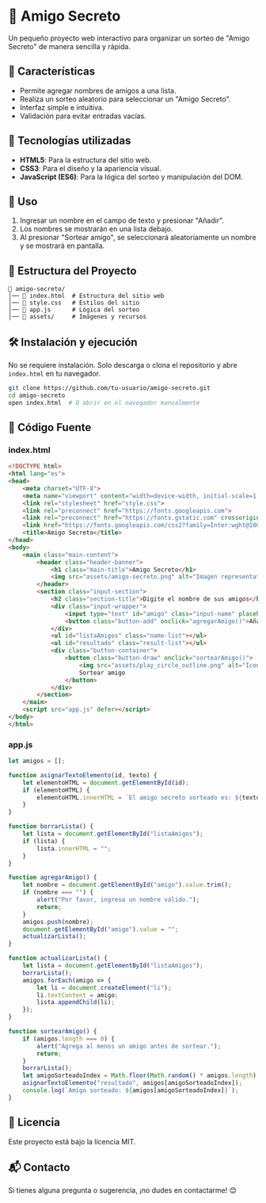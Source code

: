 # 🎉 Amigo Secreto

Un pequeño proyecto web interactivo para organizar un sorteo de "Amigo Secreto" de manera sencilla y rápida.

## 📌 Características

- Permite agregar nombres de amigos a una lista.
- Realiza un sorteo aleatorio para seleccionar un "Amigo Secreto".
- Interfaz simple e intuitiva.
- Validación para evitar entradas vacías.

## 🚀 Tecnologías utilizadas

- **HTML5**: Para la estructura del sitio web.
- **CSS3**: Para el diseño y la apariencia visual.
- **JavaScript (ES6)**: Para la lógica del sorteo y manipulación del DOM.

## 📖 Uso

1. Ingresar un nombre en el campo de texto y presionar "Añadir".
2. Los nombres se mostrarán en una lista debajo.
3. Al presionar "Sortear amigo", se seleccionará aleatoriamente un nombre y se mostrará en pantalla.

## 📂 Estructura del Proyecto

```
📁 amigo-secreto/
│── 📄 index.html  # Estructura del sitio web
│── 📄 style.css   # Estilos del sitio
│── 📄 app.js      # Lógica del sorteo
│── 📁 assets/     # Imágenes y recursos
```

## 🛠 Instalación y ejecución

No se requiere instalación. Solo descarga o clona el repositorio y abre `index.html` en tu navegador.

```sh
git clone https://github.com/tu-usuario/amigo-secreto.git
cd amigo-secreto
open index.html  # O abrir en el navegador manualmente
```

## 📜 Código Fuente

### **index.html**

```html
<!DOCTYPE html>
<html lang="es">
<head>
    <meta charset="UTF-8">
    <meta name="viewport" content="width=device-width, initial-scale=1.0">
    <link rel="stylesheet" href="style.css">
    <link rel="preconnect" href="https://fonts.googleapis.com">
    <link rel="preconnect" href="https://fonts.gstatic.com" crossorigin>
    <link href="https://fonts.googleapis.com/css2?family=Inter:wght@100;400;700;900&family=Merriweather:ital,wght@0,300;0,400;0,700;0,900;1,300;1,400;1,700;1,900&display=swap" rel="stylesheet">
    <title>Amigo Secreto</title>
</head>
<body>
    <main class="main-content">
        <header class="header-banner">
            <h1 class="main-title">Amigo Secreto</h1>
            <img src="assets/amigo-secreto.png" alt="Imagen representativa de amigo secreto">
        </header>
        <section class="input-section">
            <h2 class="section-title">Digite el nombre de sus amigos</h2>
            <div class="input-wrapper">
                <input type="text" id="amigo" class="input-name" placeholder="Escribe un nombre">
                <button class="button-add" onclick="agregarAmigo()">Añadir</button>
            </div>
            <ul id="listaAmigos" class="name-list"></ul>
            <ul id="resultado" class="result-list"></ul>
            <div class="button-container">
                <button class="button-draw" onclick="sortearAmigo()">
                    <img src="assets/play_circle_outline.png" alt="Ícono para sortear">
                    Sortear amigo
                </button>
            </div>
        </section>
    </main>
    <script src="app.js" defer></script>
</body>
</html>
```

### **app.js**

```javascript
let amigos = [];

function asignarTextoElemento(id, texto) {
    let elementoHTML = document.getElementById(id);
    if (elementoHTML) {
        elementoHTML.innerHTML = `El amigo secreto sorteado es: ${texto}`;
    }
}

function borrarLista() {
    let lista = document.getElementById("listaAmigos");
    if (lista) {
        lista.innerHTML = ""; 
    }
}

function agregarAmigo() {
    let nombre = document.getElementById("amigo").value.trim();
    if (nombre === "") {  
        alert("Por favor, ingresa un nombre válido.");
        return; 
    }
    amigos.push(nombre);
    document.getElementById("amigo").value = "";
    actualizarLista();
}

function actualizarLista() {
    let lista = document.getElementById("listaAmigos");
    borrarLista();
    amigos.forEach(amigo => {
        let li = document.createElement("li");
        li.textContent = amigo;
        lista.appendChild(li);
    });
}

function sortearAmigo() {
    if (amigos.length === 0) {
        alert("Agrega al menos un amigo antes de sortear.");
        return;
    }
    borrarLista();
    let amigoSorteadoIndex = Math.floor(Math.random() * amigos.length);
    asignarTextoElemento("resultado", amigos[amigoSorteadoIndex]);
    console.log(`Amigo sorteado: ${amigos[amigoSorteadoIndex]}`);
}
```

## 📜 Licencia

Este proyecto está bajo la licencia MIT.

## 📬 Contacto

Si tienes alguna pregunta o sugerencia, ¡no dudes en contactarme! 😊


